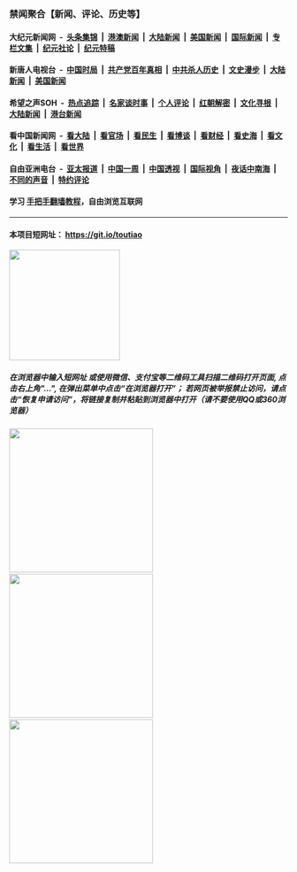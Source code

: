 ### 禁闻聚合【新闻、评论、历史等】

#### 大纪元新闻网 &nbsp;-&nbsp; [头条集锦](indexes/E头条集锦.md?t=02041244) &nbsp;|&nbsp; [港澳新闻](indexes/E港澳新闻.md?t=02041244)  &nbsp;|&nbsp; [大陆新闻](indexes/E大陆新闻.md?t=02041244) &nbsp;|&nbsp; [美国新闻](indexes/E美国新闻.md?t=02041244) &nbsp;|&nbsp; [国际新闻](indexes/E国际新闻.md?t=02041244) &nbsp;|&nbsp; [专栏文集](indexes/E专栏文集.md?t=02041244) &nbsp;|&nbsp; [纪元社论](indexes/E纪元社论.md?t=02041244) &nbsp;|&nbsp; [纪元特稿](indexes/E纪元特稿.md?t=02041244) 

#### 新唐人电视台 &nbsp;-&nbsp; [中国时局](indexes/N中国时局.md?t=02041244) &nbsp;|&nbsp; [共产党百年真相](indexes/N共产党百年真相.md?t=02041244) &nbsp;|&nbsp; [中共杀人历史](indexes/N中共杀人历史.md?t=02041244) &nbsp;|&nbsp; [文史漫步](indexes/N文史漫步.md?t=02041244) &nbsp;|&nbsp; [大陆新闻](indexes/N大陆新闻.md?t=02041244) &nbsp;|&nbsp; [美国新闻](indexes/N美国新闻.md?t=02041244)

#### 希望之声SOH &nbsp;-&nbsp; [热点追踪](indexes/H热点追踪.md?t=02041244) &nbsp;|&nbsp; [名家谈时事](indexes/H名家谈时事.md?t=02041244) &nbsp;|&nbsp; [个人评论](indexes/H个人评论.md?t=02041244)  &nbsp;|&nbsp; [红朝解密](indexes/H红朝解密.md?t=02041244) &nbsp;|&nbsp; [文化寻根](indexes/H文化寻根.md?t=02041244) &nbsp;|&nbsp; [大陆新闻](indexes/H大陆新闻.md?t=02041244) &nbsp;|&nbsp; [港台新闻](indexes/H港台新闻.md?t=02041244)

#### 看中国新闻网 &nbsp;-&nbsp; [看大陆](indexes/S看大陆.md?t=02041244) &nbsp;|&nbsp; [看官场](indexes/S看官场.md?t=02041244) &nbsp;|&nbsp; [看民生](indexes/S看民生.md?t=02041244)  &nbsp;|&nbsp; [看博谈](indexes/S看博谈.md?t=02041244) &nbsp;|&nbsp; [看财经](indexes/S看财经.md?t=02041244) &nbsp;|&nbsp; [看史海](indexes/S看史海.md?t=02041244) &nbsp;|&nbsp; [看文化](indexes/S看文化.md?t=02041244) &nbsp;|&nbsp; [看生活](indexes/S看生活.md?t=02041244) &nbsp;|&nbsp; [看世界](indexes/S看世界.md?t=02041244)

#### 自由亚洲电台 &nbsp;-&nbsp; [亚太报道](indexes/R亚太报道.md?t=02041244) &nbsp;|&nbsp; [中国一周](indexes/R中国一周.md?t=02041244) &nbsp;|&nbsp; [中国透视](indexes/R中国透视.md?t=02041244)  &nbsp;|&nbsp; [国际视角](indexes/R国际视角.md?t=02041244) &nbsp;|&nbsp; [夜话中南海](indexes/R夜话中南海.md?t=02041244) &nbsp;|&nbsp; [不同的声音](indexes/R不同的声音.md?t=02041244) &nbsp;|&nbsp; [特约评论](indexes/R特约评论.md?t=02041244)

#### 学习 [手把手翻墙教程](https://github.com/gfw-breaker/guides/wiki)，自由浏览互联网

----

#### 本项目短网址： https://git.io/toutiao
<img src="https://raw.githubusercontent.com/gfw-breaker/banned-news/master/scripts/img/qr.png" width="200px"/>  

##### 在浏览器中输入短网址 或使用微信、支付宝等二维码工具扫描二维码打开页面, 点击右上角"...", 在弹出菜单中点击“在浏览器打开”； 若网页被举报禁止访问，请点击“恢复申请访问”，将链接复制并粘贴到浏览器中打开（请不要使用QQ或360浏览器）

<img src="https://raw.githubusercontent.com/gfw-breaker/banned-news/master/scripts/img/1.png" width="260px"/> &nbsp; <img src="https://raw.githubusercontent.com/gfw-breaker/banned-news/master/scripts/img/2.png" width="260px"/> &nbsp; <img src="https://raw.githubusercontent.com/gfw-breaker/banned-news/master/scripts/img/3.png" width="260px"/>

